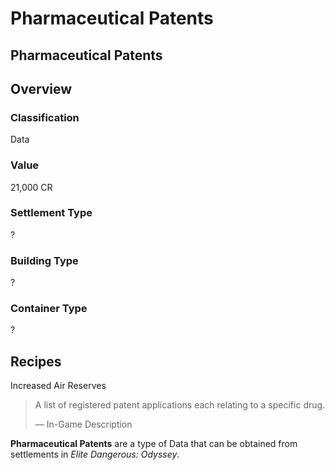# Pharmaceutical Patents
## Pharmaceutical Patents

## Overview

### Classification

Data

### Value

21,000 CR

### Settlement Type

?

### Building Type

?

### Container Type

?

## Recipes

Increased Air Reserves

> 
> 
> A list of registered patent applications each relating to a specific drug.
> 
> 
> — In-Game Description
> 

**Pharmaceutical Patents** are a type of Data that can be obtained from settlements in *Elite Dangerous: Odyssey*.